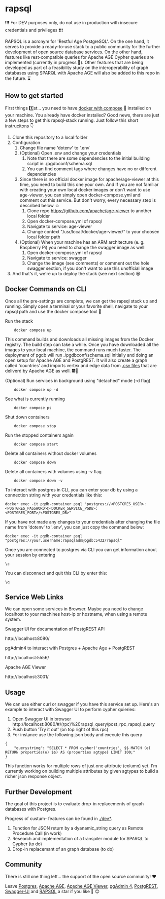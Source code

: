 # rapsql #
:exclamation::exclamation::exclamation: For DEV purposes only, do not use in production with insecure credentials and privileges :exclamation::exclamation::exclamation:

RAPSQL is a acronym for 'Restful Age PostgreSQL'. On the one hand, it serves to provide a ready-to-use stack to a public community for the further development of open source database services. On the other hand, features like rest-compatible queries for Apache AGE Cypher queries are implemented (currently in progress :construction:). Other features that are being developed as part of a feasibility study on the interoperability of graph databases using SPARQL with Apache AGE will also be added to this repo in the future. :hourglass:


## How to get started ##
First things :one:st...  you need to have [docker with compose](https://docs.docker.com/get-docker/) :whale: installed on your machine. You already have docker installed? Good news, there are just a few steps to get this rapsql-stack running. Just follow this short instrucitons :point_down:

1. Clone this repository to a local folder
2. Configuration
    1. Change file name 'dotenv' to '.env'
    2. (Optional) Open .env and change your credentials
        1. Note that there are some dependencies to the initial building script in ./pgdbconf/schema.sql
        2. You can find comment tags where changes have no or different dependencies
    3. Since there is no official docker image for apache/age-viewer at this time, you need to build this one your own. And If you are not familiar with creating your own local docker images or don't want to use age-viewer, you can simply open docker-compose.yml and comment out this service. But don't worry, every necessary step is described below :relaxed:
        1. Clone repo https://github.com/apache/age-viewer to another local folder
        2. Open docker-compose.yml of rapsql
        3. Navigate to service: age-viewer 
        4. Change context "/usr/local/docker/age-viewer/" to your choosen local folder path
    4. (Optional) When your machine has an ARM architecture (e. g. Raspberry Pi) you need to change the swagger image as well
        1. Open docker-compose.yml of rapsql
        2. Navigate to service: swagger
        3. Change the image (see comments) or comment out the hole swagger section, if you don't want to use this unofficial image
3. And that's it, we're up to deploy the stack (see next section) :sunglasses:


## Docker Commands on CLI ##
Once all the pre-settings are complete, we can get the rapsql stack up and running. Simply open a terminal or your favorite shell, navigate to your rapsql path and use the docker compose tool :muscle:

Run the stack 
~~~
    docker compose up
~~~    
This command builds and downloads all missing images from the Docker registry. The build step can take a while. Once you have downloaded all the images to your local machine, the command runs much faster. The deployment of pgdb will run ./pgdbconf/schema.sql initially and doing an open setup for Apache AGE and PostgREST. It will also create a graph called 'countries' and imports vertex and edge data from [.csv files](https://github.com/apache/age/tree/master/regress/age_load/data) that are deliverd by Apache AGE as well. :fireworks::clap:

(Optional) Run services in background using "detached" mode (-d flag)
~~~
    docker compose up -d
~~~  

See what is currently running
~~~
    docker compose ps
~~~  

Shut down containers
~~~
    docker compose stop
~~~   

Run the stopped containers again
~~~
    docker compose start
~~~ 

Delete all containers without docker volumes
~~~
    docker compose down
~~~ 

Delete all containers with volumes using -v flag
~~~
    docker compose down -v
~~~ 

To interact with postgres in CLI, you can enter your db by using a connection string with your credentials like this:
~~~
docker exec -it pgdb-container psql "postgres://<POSTGRES_USER>:<POSTGRES_PASSWORD>@<DOCKER_SERVICE_PGDB>:<POSTGRES_PORT>/<POSTGRES_DB>"
~~~ 

If you have not made any changes to your credentials after changing the file name from 'dotenv' to '.env', you can just copy the command below:
~~~
docker exec -it pgdb-container psql "postgres://your.username:rapsqladm@pgdb:5432/rapsql"
~~~ 

Once you are connected to postgres via CLI you can get information about your session by entering
~~~
\c
~~~ 

You can disconnect and quit this CLI by enter this:
~~~
\q
~~~ 

## Service Web Links ##
We can open some services in Browser. Maybe you need to change localhost to your machines host-ip or hostname, when using a remote system.

Swagger UI for documentation of PostgREST API

http://localhost:8080/


pgAdmin4 to interact with Postgres + Apache Age + PostgREST 
    
http://localhost:5556/


Apache AGE Viewer
    
http://localhost:3001/


## Usage ##
We can use either curl or swagger if you have this service set up. Here's an example to interact with Swagger UI to perform cypher quieries:

1. Open Swagger UI in browser http://localhost:8080/#/(rpc)%20rapsql_query/post_rpc_rapsql_query 
2. Push button 'Try it out' (on top right of this rpc)
3. For instance use the following json body and execute this query
~~~
{
    "querystring": "SELECT * FROM cypher('countries', $$ MATCH (e) RETURN properties(e) $$) AS (properties agtype) LIMIT 100;"
}
~~~ 
This function works for multiple rows of just one attribute (column) yet. I'm currently working on building multiple attributes by given agtypes to build a richer json response object.


## Further Development ##
The goal of this project is to evaluate drop-in replacements of graph databases with Postgres.

Progress of custum- features can be found in [./dev*](https://github.com/OpenSemanticLab/rapsql/tree/main/dev).

1. Function for JSON return by a dyanamic_string query as Remote Procedure Call (in work)
2. Research and implementation of a transpiler module for SPARQL to Cypher (to do)
3. Drop-in replacemant of an graph database (to do)


## Community ##
There is still one thing left... the support of the open source community! :heart:

Leave [Postgres](https://github.com/postgres/postgres), [Apache AGE](https://github.com/apache/age/), [Apache AGE Viewer](https://github.com/apache/age-viewer), [pgAdmin 4](https://github.com/pgadmin-org/pgadmin4), [PostgREST](https://github.com/PostgREST/postgrest), [Swagger-UI](https://github.com/swagger-api/swagger-ui) and [RAPSQL](https://github.com/OpenSemanticLab/rapsql/) a star if you like :star2: :heart_eyes:
